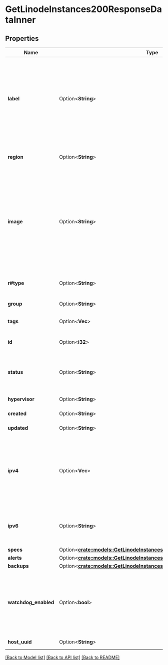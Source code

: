 # GetLinodeInstances200ResponseDataInner

## Properties

Name | Type | Description | Notes
------------ | ------------- | ------------- | -------------
**label** | Option<**String**> | The Linode's label is for display purposes only. If no label is provided for a Linode, a default will be assigned.  Linode labels have the following constraints:    * Must begin and end with an alphanumeric character.   * May only consist of alphanumeric characters, dashes (`-`), underscores (`_`) or periods (`.`).   * Cannot have two dashes (`--`), underscores (`__`) or periods (`..`) in a row.  | [optional]
**region** | Option<**String**> | This is the [Region](/docs/api/regions/#regions-list) where the Linode was deployed. A Linode's region can only be changed by initiating a [cross data center migration](/docs/api/linode-instances/#dc-migrationpending-host-migration-initiate).  | [optional][readonly]
**image** | Option<**String**> | An Image ID to deploy the Linode Disk from.  Access the Images List ([GET /images](/docs/api/images/#images-list)) endpoint with authentication to view all available Images. Official Linode Images start with `linode/`, while your Account's Images start with `private/`. Creating a disk from a Private Image requires `read_only` or `read_write` permissions for that Image. Access the User's Grant Update ([PUT /account/users/{username}/grants](/docs/api/account/#users-grants-update)) endpoint to adjust permissions for an Account Image.  | [optional]
**r#type** | Option<**String**> | This is the [Linode Type](/docs/api/linode-types/#types-list) that this Linode was deployed with. To change a Linode's Type, use [POST /linode/instances/{linodeId}/resize](/docs/api/linode-instances/#linode-resize).  | [optional][readonly]
**group** | Option<**String**> | A deprecated property denoting a group label for this Linode.  | [optional]
**tags** | Option<**Vec<String>**> | An array of tags applied to this object.  Tags are for organizational purposes only.  | [optional]
**id** | Option<**i32**> | This Linode's ID which must be provided for all operations impacting this Linode.  | [optional][readonly]
**status** | Option<**String**> | A brief description of this Linode's current state. This field may change without direct action from you. For example, when a Linode goes into maintenance mode its status will display \"stopped\".  | [optional][readonly]
**hypervisor** | Option<**String**> | The virtualization software powering this Linode.  | [optional][readonly]
**created** | Option<**String**> | When this Linode was created. | [optional][readonly]
**updated** | Option<**String**> | When this Linode was last updated. | [optional][readonly]
**ipv4** | Option<**Vec<String>**> | This Linode's IPv4 Addresses. Each Linode is assigned a single public IPv4 address upon creation, and may get a single private IPv4 address if needed. You may need to [open a support ticket](/docs/api/support/#support-ticket-open) to get additional IPv4 addresses.  IPv4 addresses may be reassigned between your Linodes, or shared with other Linodes. See the [/networking](/docs/api/networking/) endpoints for details.  | [optional][readonly]
**ipv6** | Option<**String**> | This Linode's IPv6 SLAAC address. This address is specific to a Linode, and may not be shared. If the Linode has not been assigned an IPv6 address, the return value will be `null`.  | [optional][readonly]
**specs** | Option<[**crate::models::GetLinodeInstances200ResponseDataInnerSpecs**](getLinodeInstances_200_response_data_inner_specs.md)> |  | [optional]
**alerts** | Option<[**crate::models::GetLinodeInstances200ResponseDataInnerAlerts**](getLinodeInstances_200_response_data_inner_alerts.md)> |  | [optional]
**backups** | Option<[**crate::models::GetLinodeInstances200ResponseDataInnerBackups**](getLinodeInstances_200_response_data_inner_backups.md)> |  | [optional]
**watchdog_enabled** | Option<**bool**> | The watchdog, named Lassie, is a Shutdown Watchdog that monitors your Linode and will reboot it if it powers off unexpectedly. It works by issuing a boot job when your Linode powers off without a shutdown job being responsible. To prevent a loop, Lassie will give up if there have been more than 5 boot jobs issued within 15 minutes.  | [optional]
**host_uuid** | Option<**String**> | The Linode's host machine, as a UUID. | [optional][readonly]

[[Back to Model list]](../README.md#documentation-for-models) [[Back to API list]](../README.md#documentation-for-api-endpoints) [[Back to README]](../README.md)


